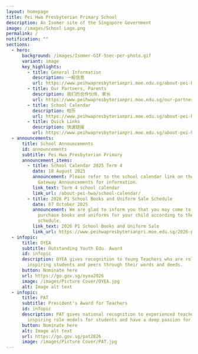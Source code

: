 ```yaml
---
layout: homepage
title: Pei Hwa Presbyterian Primary School
description: An Isomer site of the Singapore Government
image: /images/School Logo.png
permalink: /
notification: ""
sections:
  - hero:
      background: /images/Isomer-GIF-5sec-per-photo.gif
      variant: image
      key_highlights:
        - title: General Information
          description: 一般信息
          url: https://www.peihwapresbyterianpri.moe.edu.sg/about-pei-hwa/general-information/
        - title: Our Partners, Parents
          description: 我们的合作伙伴、家长
          url: https://www.peihwapresbyterianpri.moe.edu.sg/our-partners-1/parents/
        - title: School Calendar
          description: 校历
          url: https://www.peihwapresbyterianpri.moe.edu.sg/about-pei-hwa/school-calendar/
        - title: Quick Links
          description: 快速链接
          url: https://www.peihwapresbyterianpri.moe.edu.sg/about-pei-hwa/quick-links/
  - announcements:
      title: School Announcements
      id: announcements
      subtitle: Pei Hwa Presbyterian Primary
      announcement_items:
        - title: School Calendar 2025 Term 4
          date: 18 August 2025
          announcement: Please refer to the school calendar link on the website or Parent
            Gateway Announcements for information.
          link_text: Term 4 school calendar
          link_url: /about-pei-hwa/school-calendar/
        - title: 2026 P1 School Books and Uniform Sale Schedule
          date: 07 October 2025
          announcement: We are glad to inform you that you may come to the school to
            purchase books and uniforms for your child according to the
            schedule.
          link_text: 2026 P1 School Books and Uniform Sale
          link_url: https://www.peihwapresbyterianpri.moe.edu.sg/2026-p1-parents/
  - infopic:
      title: OYEA
      subtitle: Outstanding Youth Edu. Award
      id: infopic
      description: OYEA gives recognition to Young Teachers who are role models,
        inspiring students and peers through their words and deeds.
      button: Nominate here
      url: https://go.gov.sg/oyea2026
      image: /images/Picture Cover/OYEA.jpg
      alt: Image alt text
  - infopic:
      title: PAT
      subtitle: President's Award for Teachers
      id: infopic
      description: PAT gives national recognition to experienced teachers who are
        inspiring role models for students and have a deep passion for teaching.
      button: Nominate here
      alt: Image alt text
      url: https://go.gov.sg/pat2026
      image: /images/Picture Cover/PAT.jpg
---
```

